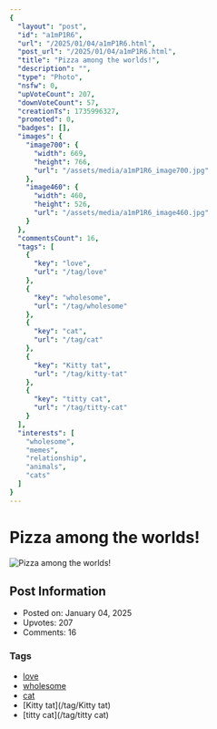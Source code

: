 ```yaml
---
{
  "layout": "post",
  "id": "a1mP1R6",
  "url": "/2025/01/04/a1mP1R6.html",
  "post_url": "/2025/01/04/a1mP1R6.html",
  "title": "Pizza among the worlds!",
  "description": "",
  "type": "Photo",
  "nsfw": 0,
  "upVoteCount": 207,
  "downVoteCount": 57,
  "creationTs": 1735996327,
  "promoted": 0,
  "badges": [],
  "images": {
    "image700": {
      "width": 669,
      "height": 766,
      "url": "/assets/media/a1mP1R6_image700.jpg"
    },
    "image460": {
      "width": 460,
      "height": 526,
      "url": "/assets/media/a1mP1R6_image460.jpg"
    }
  },
  "commentsCount": 16,
  "tags": [
    {
      "key": "love",
      "url": "/tag/love"
    },
    {
      "key": "wholesome",
      "url": "/tag/wholesome"
    },
    {
      "key": "cat",
      "url": "/tag/cat"
    },
    {
      "key": "Kitty tat",
      "url": "/tag/kitty-tat"
    },
    {
      "key": "titty cat",
      "url": "/tag/titty-cat"
    }
  ],
  "interests": [
    "wholesome",
    "memes",
    "relationship",
    "animals",
    "cats"
  ]
}
---
```


# Pizza among the worlds!

![Pizza among the worlds!](/assets/media/a1mP1R6_image700.jpg)

## Post Information

- Posted on: January 04, 2025
- Upvotes: 207
- Comments: 16

### Tags

- [love](/tag/love)
- [wholesome](/tag/wholesome)
- [cat](/tag/cat)
- [Kitty tat](/tag/Kitty tat)
- [titty cat](/tag/titty cat)
